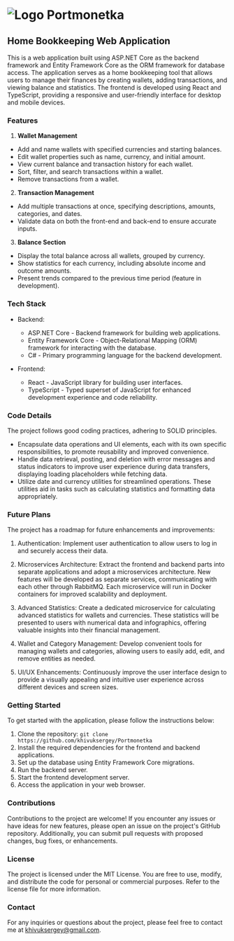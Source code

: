 # ![Logo](https://svgshare.com/i/vCb.svg) Portmonetka

## Home Bookkeeping Web Application

This is a web application built using ASP.NET Core as the backend framework and Entity Framework Core as the ORM framework for database access. The application serves as a home bookkeeping tool that allows users to manage their finances by creating wallets, adding transactions, and viewing balance and statistics. The frontend is developed using React and TypeScript, providing a responsive and user-friendly interface for desktop and mobile devices.

### Features
1. **Wallet Management**

* Add and name wallets with specified currencies and starting balances.
* Edit wallet properties such as name, currency, and initial amount.
* View current balance and transaction history for each wallet.
* Sort, filter, and search transactions within a wallet.
* Remove transactions from a wallet.

2. **Transaction Management**

* Add multiple transactions at once, specifying descriptions, amounts, categories, and dates.
* Validate data on both the front-end and back-end to ensure accurate inputs.

3. **Balance Section**

* Display the total balance across all wallets, grouped by currency.
* Show statistics for each currency, including absolute income and outcome amounts.
* Present trends compared to the previous time period (feature in development).

### Tech Stack

* Backend:
    * ASP.NET Core - Backend framework for building web applications.
    * Entity Framework Core - Object-Relational Mapping (ORM) framework for interacting with the database.
    * C# - Primary programming language for the backend development.
  
* Frontend:
    * React - JavaScript library for building user interfaces.
    * TypeScript - Typed superset of JavaScript for enhanced development experience and code reliability.


### Code Details

The project follows good coding practices, adhering to SOLID principles.
* Encapsulate data operations and UI elements, each with its own specific responsibilities, to promote reusability and improved convenience.
* Handle data retrieval, posting, and deletion with error messages and status indicators to improve user experience during data transfers, displaying loading placeholders while fetching data.
* Utilize date and currency utilities for streamlined operations. These utilities aid in tasks such as calculating statistics and formatting data appropriately.

### Future Plans
The project has a roadmap for future enhancements and improvements:

1. Authentication: Implement user authentication to allow users to log in and securely access their data.

2. Microservices Architecture: Extract the frontend and backend parts into separate applications and adopt a microservices architecture. New features will be developed as separate services, communicating with each other through RabbitMQ. Each microservice will run in Docker containers for improved scalability and deployment.

3. Advanced Statistics: Create a dedicated microservice for calculating advanced statistics for wallets and currencies. These statistics will be presented to users with numerical data and infographics, offering valuable insights into their financial management.

4. Wallet and Category Management: Develop convenient tools for managing wallets and categories, allowing users to easily add, edit, and remove entities as needed.

5. UI/UX Enhancements: Continuously improve the user interface design to provide a visually appealing and intuitive user experience across different devices and screen sizes.

### Getting Started

To get started with the application, please follow the instructions below:

1. Clone the repository: `git clone https://github.com/khivuksergey/Portmonetka`
2. Install the required dependencies for the frontend and backend applications.
3. Set up the database using Entity Framework Core migrations.
4. Run the backend server.
5. Start the frontend development server.
6. Access the application in your web browser.

### Contributions

Contributions to the project are welcome! If you encounter any issues or have ideas for new features, please open an issue on the project's GitHub repository. Additionally, you can submit pull requests with proposed changes, bug fixes, or enhancements.

### License
The project is licensed under the MIT License. You are free to use, modify, and distribute the code for personal or commercial purposes. Refer to the license file for more information.

### Contact
For any inquiries or questions about the project, please feel free to contact me at khivuksergey@gmail.com.
